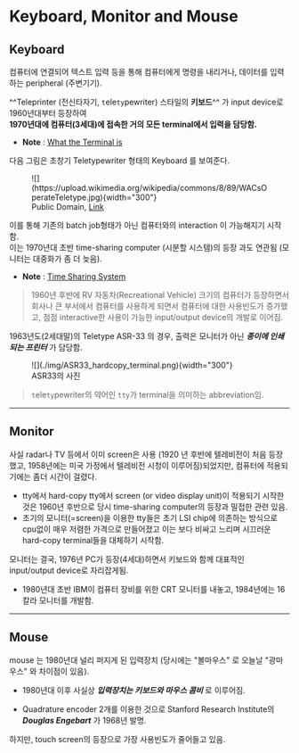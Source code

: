# Keyboard, Monitor and Mouse 

## Keyboard

컴퓨터에 연결되어 텍스트 입력 등을 통해 컴퓨터에게 명령을 내리거나, 데이터를 입력하는 peripheral (주변기기).


^^Teleprinter (전신타자기, `t`ele`ty`pewriter) 스타일의 **키보드**^^ 가 input device로 1960년대부터 등장하여  
**1970년대에 컴퓨터(3세대)에 접속한 거의 모든 terminal에서 입력을 담당함.**

* **Note** : [What the Terminal is](../../OS/console_terminal_shell_kernel.md#terminal)


다음 그림은 초창기 Teletypewriter 형태의 Keyboard 를 보여준다.

<figure markdown>
![](https://upload.wikimedia.org/wikipedia/commons/8/89/WACsOperateTeletype.jpg){width="300"}
<figcaption>Public Domain, <a href="https://commons.wikimedia.org/w/index.php?curid=225986">Link</a></figcaption>
</figure>

이를 통해 기존의 batch job형태가 아닌 컴퓨터와의 interaction 이 가능해지기 시작함.  
이는 1970년대 초반 time-sharing computer (시분할 시스템)의 등장 과도 연관됨 (모니터는 대중화가 좀 더 늦음).

* **Note** : [Time Sharing System](../../OS/operating_system.md#시분할-time-sharing-시스템)

> 1960년 후반에 RV 자동차(Recreational Vehicle) 크기의 컴퓨터가 등장하면서 회사나 큰 부서에서 컴퓨터를 사용하게 되면서 컴퓨터에 대한 사용빈도가 증가했고, 점점 interactive한 사용이 가능한 input/output device의 개발로 이어짐.

1963년도(2세대말)의 Teletype ASR-33 의 경우, 출력은 모니터가 아닌 ***종이에 인쇄되는 프린터*** 가 담당함. 

<figure markdown>
![](./img/ASR33_hardcopy_terminal.png){width="300"}
<figcaption>ASR33의 사진</figcaption>
</figure>

> `t`ele`ty`pewriter의 약어인 `tty`가 terminal을 의미하는 abbreviation임.

---

## Monitor

사실 radar나 TV 등에서 이미 screen은 사용 (1920 년 후반에 텔레비전이 처음 등장했고, 1958년에는 미국 가정에서 텔레비전 시청이 이루어짐)되었지만, 컴퓨터에 적용되기에는 좀더 시간이 걸렸다. 

* tty에서 hard-copy tty에서 screen (or video display unit)이 적용되기 시작한 것은 1960년 후반으로 당시 time-sharing computer의 등장과 밀접한 관련 있음. 
* 초기의 모니터(=screen)을 이용한 tty들은 초기 LSI chip에 의존하는 방식으로 cpu없이 매우 저렴한 가격으로 만들어졌고 이는 보다 비싸고 느리며 시끄러운 hard-copy terminal들을 대체하기 시작함.

모니터는 결국, 1976년 PC가 등장(4세대)하면서 키보드와 함께 대표적인 input/output device로 자리잡게됨. 

* 1980년대 초반 IBM이 컴퓨터 장비를 위한 CRT 모니터를 내놓고, 1984년에는 16칼라 모니터를 개발함.

---

## Mouse 

mouse 는 1980년대 널리 퍼지게 된 입력장치 (당시에는 "볼마우스" 로 오늘날 "광마우스" 와 차이점이 있음). 

* 1980년대 이후 사실상 ***입력장치는 키보드와 마우스 콤비*** 로 이루어짐.

* Quadrature encoder 2개를 이용한 것으로 Stanford Research Institute의 ***Douglas Engebart*** 가 1968년 발명.

하지만, touch screen의 등장으로 가장 사용빈도가 줄어들고 있음.